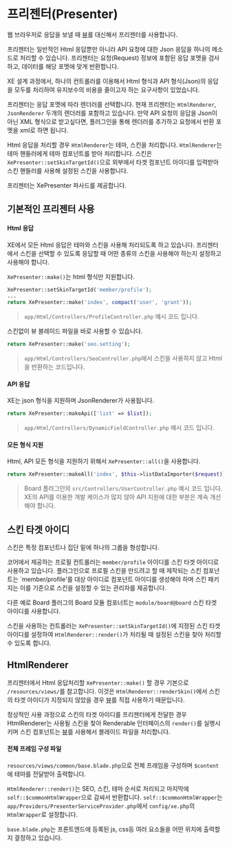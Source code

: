 # 프리젠터(Presenter)

웹 브라우저로 응답을 보낼 때 [뷰](https://xpressengine.gitbooks.io/xpressengine-manual/content/ko/docs/5.0/views)를 대신해서 프리젠터를 사용합니다.

프리젠터는 일반적인 Html 응답뿐만 아니라 API 요청에 대한 Json 응답을 하나의 메소드로 처리할 수 있습니다. 프리젠터는 요청(Request) 정보에 포함된 응답 포멧을 검사하고, 데이터를 해당 포멧에 맞게 반환합니다. 

XE 설계 과정에서, 하나의 컨트롤러를 이용해서 Html 형식과 API 형식(Json)의 응답을 모두를 처리하여 유지보수의 비용을 줄이고자 하는 요구사항이 있었습니다. 

프리젠터는 응답 포멧에 따라 렌더러를 선택합니다. 현재 프리젠터는 `HtmlRenderer`, `JsonRenderer` 두개의 렌더러를 포함하고 있습니다. 만약 API 요청의 응답을 Json이 아닌 XML 형식으로 받고싶다면, 플러그인을 통해 렌더러를 추가하고 요청에서 반환 포멧을 xml로 하면 됩니다.

Html 응답을 처리할 경우 `HtmlRenderer`는 테마, 스킨을 처리합니다. `HtmlRenderer`는 테마 핸들러에게 테마 컴포넌트를 받아 처리합니다. 스킨은 `XePresenter::setSkinTargetId()`으로 외부에서 타겟 컴포넌트 아이디를 입력받아 스킨 핸들러를 사용해 설정된 스킨을 사용합니다.

프리젠터는 XePresenter 파사드를 제공합니다.

## 기본적인 프리젠터 사용

#### Html 응답
XE에서 모든 Html 응답은 테마와 스킨을 사용해 처리되도록 하고 있습니다. 
프리젠터에서 스킨을 선택할 수 있도록 응답할 때 어떤 종류의 스킨을 사용해야 하는지 설정하고 사용해야 합니다.

`XePresenter::make()`는 html 형식만 지원합니다.

```php
XePresenter::setSkinTargetId('member/profile');
...
return XePresenter::make('index', compact('user', 'grant'));
```

> `app/Html/Controllers/ProfileController.php` 예시 코드 입니다.


스킨없이 뷰 블레이드 파일을 바로 사용할 수 있습니다. 
```php
return XePresenter::make('seo.setting');
```
> `app/Html/Controllers/SeoController.php`에서 스킨을 사용하지 않고 Html을 반환하는 코드입니다.

#### API 응답
XE는 json 형식을 지원하며 JsonRenderer가 사용됩니다. 

```php
return XePresenter::makeApi(['list' => $list]);
```
> `app/Html/Controllers/DynamicFieldController.php` 예시 코드 입니다.

#### 모든 형식 지원
Html, API 모든 형식을 지원하기 위해서 `XePresenter::all()`을 사용합니다.
```php
return XePresenter::makeAll('index', $this->listDataImporter($request));
```
> Board 플러그인의 `src/Controllers/UserController.php` 예시 코드 입니다.
> XE의 API를 이용한 개발 케이스가 많지 않아 API 지원에 대한 부분은 계속 개선해야 합니다.

## 스킨 타겟 아이디
스킨은 특정 컴포넌트나 집단 밑에 하나의 그룹을 형성합니다.

코어에서 제공하는 프로필 컨트롤러는 `member/profile` 아이디를 스킨 타겟 아이디로 사용하고 있습니다. 플러그인으로 프로필 스킨을 만드려고 할 때 제작되는 스킨 컴포넌트는 `member/profile'를 대상 아이디로 컴포넌트 아이디를 생성해야 하며 스킨 패키지는 이를 기준으로 스킨을 설정할 수 있는 관리자를 제공합니다.

다른 예로 Board 플러그의 Board 모듈 컴포너트는 `module/board@board` 스킨 타겟 아이디를 사용합니다.

스킨을 사용하는 컨트롤러는 `XePresenter::setSkinTargetId()`에 지정된 스킨 타겟 아이디를 설정하여 `HtmlRenderer::render()`가 처리될 때 설정된 스킨을 찾아 처리할 수 있도록 합니다.

## HtmlRenderer
프리젠터에서 Html 응답처리할 `XePresenter::make()` 할 경우 기본으로 `/resources/views/`를 참고합니다.
이것은 `HtmlRenderer::renderSkin()`에서 스킨의 타겟 아이디가 지정되지 않았을 경우 [뷰](https://xpressengine.gitbooks.io/xpressengine-manual/content/ko/docs/5.0/views)를 직접 사용하기 때문입니다.

정상적인 사용 과정으로 스킨의 타겟 아이디를 프리젠터에게 전달한 경우 HtmlRenderer는 사용될 스킨을 찾아 Renderable 인터페이스의 `render()`를 실행시키며 스킨 컴포넌트는 [뷰](https://xpressengine.gitbooks.io/xpressengine-manual/content/ko/docs/5.0/views)를 사용해서 블레이드 파일을 처리합니다.

#### 전체 프레임 구성 파일
`resources/views/common/base.blade.php`으로 전체 프레임을 구성하며 `$content`에 테마를 전달받아 출력합니다.

`HtmlRenderer::render()`는 SEO, 스킨, 테마 순서로 처리되고 마지막에 `self::$commonHtmlWrapper`으로 감싸서 반환합니다. 
`self::$commonHtmlWrapper`는 `app/Providers/PresenterServiceProvider.php`에서 `config/xe.php`의 `HtmlWrapper`로 설정합니다. 

`base.blade.php`는 프론트엔드에 등록된 js, css등 여러 요소들을 어떤 위치에 출력할지 결정하고 있습니다.

